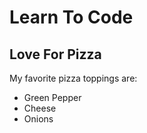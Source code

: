 # Learn To Code
## Love For Pizza

My favorite pizza toppings are:
* Green Pepper
* Cheese
* Onions

